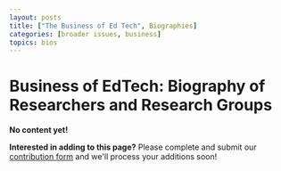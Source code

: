 ```yaml
---
layout: posts
title: ["The Business of Ed Tech", Biographies]
categories: [broader issues, business]
topics: bios
---
```


# Business of EdTech: Biography of Researchers and Research Groups

__No content yet!__

__Interested in adding to this page?__ Please complete and submit our [contribution form](https://docs.google.com/forms/d/19Z8PwYZ-JQn_EIds5M3YfwgVGKJdTadeknPt770c8RU/viewform?usp=send_form) and we'll process your additions soon!
